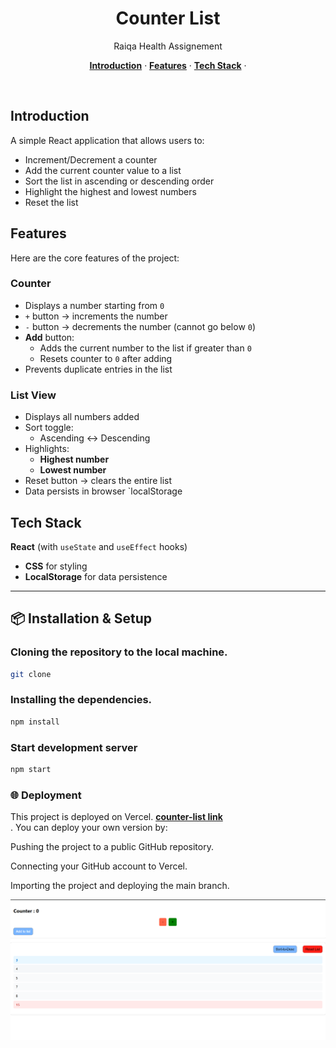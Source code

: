 

<h1 align="center">Counter List</h1>

<p align="center">
    Raiqa Health Assignement
</p>


<p align="center">
  <a href="#introduction"><strong>Introduction</strong></a> ·
  <a href="#features"><strong>Features</strong></a> ·
  <a href="#tech-stack"><strong>Tech Stack</strong></a> ·
</p>
<br/>

## Introduction

A simple React application that allows users to:
- Increment/Decrement a counter
- Add the current counter value to a list
- Sort the list in ascending or descending order
- Highlight the highest and lowest numbers
- Reset the list

## Features

Here are the core features of the project:

### Counter
- Displays a number starting from `0`
- `+` button → increments the number
- `-` button → decrements the number (cannot go below `0`)
- **Add** button:
  - Adds the current number to the list if greater than `0`
  - Resets counter to `0` after adding
- Prevents duplicate entries in the list

### List View
- Displays all numbers added
- Sort toggle:
  - Ascending ↔ Descending
- Highlights:
  - **Highest number** 
  - **Lowest number** 
- Reset button → clears the entire list
- Data persists in browser `localStorage

## Tech Stack

**React** (with `useState` and `useEffect` hooks)
- **CSS** for styling 
- **LocalStorage** for data persistence


---

## 📦 Installation & Setup


### Cloning the repository to the local machine.

```bash
git clone
```

### Installing the dependencies.

```bash
npm install
```

### Start development server

```bash
npm start
```


### 🌐 Deployment

This project is deployed on Vercel.
<a href="counter-list-seven.vercel.app"><strong>counter-list link </strong></a> <br>.
You can deploy your own version by:

Pushing the project to a public GitHub repository.

Connecting your GitHub account to Vercel.

Importing the project and deploying the main branch.

<img alt="counter list" src="public/Screenshot 2025-08-10 131243.png">
